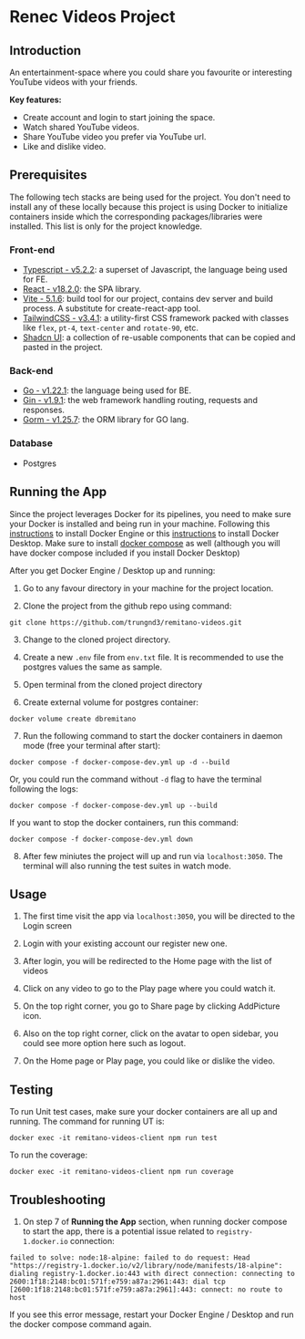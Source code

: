 # Renec Videos Project

## Introduction

An entertainment-space where you could share you favourite or interesting YouTube videos with your friends.

**Key features:**

- Create account and login to start joining the space.
- Watch shared YouTube videos.
- Share YouTube video you prefer via YouTube url.
- Like and dislike video.

## Prerequisites

The following tech stacks are being used for the project. You don't need to install any of these locally because this project is using Docker to initialize containers inside which the corresponding packages/libraries were installed. This list is only for the project knowledge.

### Front-end

- [Typescript - v5.2.2](https://www.typescriptlang.org/): a superset of Javascript, the language being used for FE.
- [React - v18.2.0](https://react.dev/): the SPA library.
- [Vite - 5.1.6](https://vitejs.dev/): build tool for our project, contains dev server and build process. A substitute for create-react-app tool.
- [TailwindCSS - v3.4.1](https://tailwindcss.com/): a utility-first CSS framework packed with classes like `flex`, `pt-4`, `text-center` and `rotate-90`, etc.
- [Shadcn UI](https://ui.shadcn.com/): a collection of re-usable components that can be copied and pasted in the project.

### Back-end

- [Go - v1.22.1](https://go.dev/): the language being used for BE.
- [Gin - v1.9.1](https://gin-gonic.com/): the web framework handling routing, requests and responses.
- [Gorm - v1.25.7](https://gorm.io/): the ORM library for GO lang.

### Database

- Postgres

## Running the App

Since the project leverages Docker for its pipelines, you need to make sure your Docker is installed and being run in your machine.
Following this [instructions](https://docs.docker.com/engine/install/) to install Docker Engine or this [instructions](https://docs.docker.com/desktop/install/mac-install/) to install Docker Desktop.
Make sure to install [docker compose](https://docs.docker.com/compose/install/) as well (although you will have docker compose included if you install Docker Desktop)

After you get Docker Engine / Desktop up and running:

1. Go to any favour directory in your machine for the project location.

2. Clone the project from the github repo using command:

```
git clone https://github.com/trungnd3/remitano-videos.git
```

3. Change to the cloned project directory.

4. Create a new `.env` file from `env.txt` file. It is recommended to use the postgres values the same as sample.

5. Open terminal from the cloned project directory

6. Create external volume for postgres container:

```
docker volume create dbremitano
```

7. Run the following command to start the docker containers in daemon mode (free your terminal after start):

```
docker compose -f docker-compose-dev.yml up -d --build
```

Or, you could run the command without `-d` flag to have the terminal following the logs:

```
docker compose -f docker-compose-dev.yml up --build
```

If you want to stop the docker containers, run this command:

```
docker compose -f docker-compose-dev.yml down
```

8. After few miniutes the project will up and run via `localhost:3050`. The terminal will also running the test suites in watch mode.

## Usage

1. The first time visit the app via `localhost:3050`, you will be directed to the Login screen

2. Login with your existing account our register new one.

3. After login, you will be redirected to the Home page with the list of videos

4. Click on any video to go to the Play page where you could watch it.

5. On the top right corner, you go to Share page by clicking AddPicture icon.

6. Also on the top right corner, click on the avatar to open sidebar, you could see more option here such as logout.

7. On the Home page or Play page, you could like or dislike the video.

## Testing

To run Unit test cases, make sure your docker containers are all up and running. The command for running UT is:

```
docker exec -it remitano-videos-client npm run test
```

To run the coverage:

```
docker exec -it remitano-videos-client npm run coverage
```

## Troubleshooting

1. On step 7 of **Running the App** section, when running docker compose to start the app, there is a potential issue related to `registry-1.docker.io` connection:

```
failed to solve: node:18-alpine: failed to do request: Head "https://registry-1.docker.io/v2/library/node/manifests/18-alpine": dialing registry-1.docker.io:443 with direct connection: connecting to 2600:1f18:2148:bc01:571f:e759:a87a:2961:443: dial tcp [2600:1f18:2148:bc01:571f:e759:a87a:2961]:443: connect: no route to host
```

If you see this error message, restart your Docker Engine / Desktop and run the docker compose command again.
